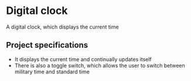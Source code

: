 # Digital clock
A digital clock, which displays the current time

## Project specifications
- It displays the current time and continually updates itself
- There is also a toggle switch, which allows the user to switch between 
military time and standard time
